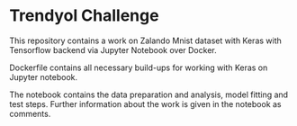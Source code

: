 # Trendyol Challenge

This repository contains a work on Zalando Mnist dataset with Keras with Tensorflow backend via Jupyter
Notebook over Docker.

Dockerfile contains all necessary build-ups for working with Keras on Jupyter notebook.

The notebook contains the data preparation and analysis, model fitting and test steps.
Further information about the work is given in the notebook as comments.
